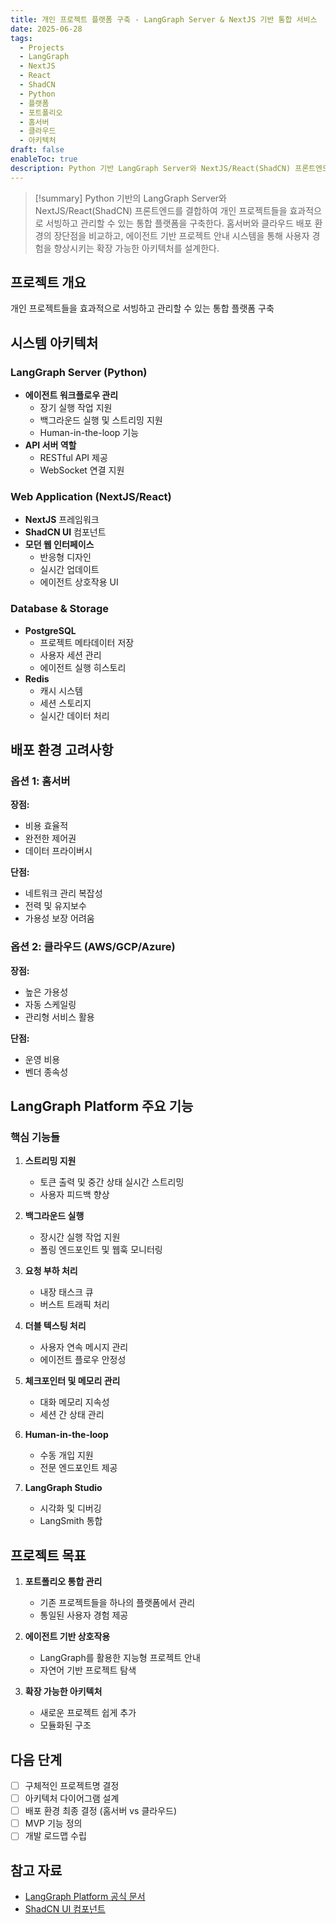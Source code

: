 ```yaml
---
title: 개인 프로젝트 플랫폼 구축 - LangGraph Server & NextJS 기반 통합 서비스
date: 2025-06-28
tags:
  - Projects
  - LangGraph
  - NextJS
  - React
  - ShadCN
  - Python
  - 플랫폼
  - 포트폴리오
  - 홈서버
  - 클라우드
  - 아키텍처
draft: false
enableToc: true
description: Python 기반 LangGraph Server와 NextJS/React(ShadCN) 프론트엔드를 활용한 개인 프로젝트 통합 플랫폼 구축 계획. 홈서버와 클라우드 배포 환경 비교 및 에이전트 기반 프로젝트 관리 시스템 설계
---
```


> [!summary]
> Python 기반의 LangGraph Server와 NextJS/React(ShadCN) 프론트엔드를 결합하여 개인 프로젝트들을 효과적으로 서빙하고 관리할 수 있는 통합 플랫폼을 구축한다. 홈서버와 클라우드 배포 환경의 장단점을 비교하고, 에이전트 기반 프로젝트 안내 시스템을 통해 사용자 경험을 향상시키는 확장 가능한 아키텍처를 설계한다.

## 프로젝트 개요

개인 프로젝트들을 효과적으로 서빙하고 관리할 수 있는 통합 플랫폼 구축

## 시스템 아키텍처

### LangGraph Server (Python)
- **에이전트 워크플로우 관리**
  - 장기 실행 작업 지원
  - 백그라운드 실행 및 스트리밍 지원
  - Human-in-the-loop 기능
- **API 서버 역할**
  - RESTful API 제공
  - WebSocket 연결 지원

### Web Application (NextJS/React)
- **NextJS** 프레임워크
- **ShadCN UI** 컴포넌트
- **모던 웹 인터페이스**
  - 반응형 디자인
  - 실시간 업데이트
  - 에이전트 상호작용 UI

### Database & Storage
- **PostgreSQL**
  - 프로젝트 메타데이터 저장
  - 사용자 세션 관리
  - 에이전트 실행 히스토리
- **Redis**
  - 캐시 시스템
  - 세션 스토리지
  - 실시간 데이터 처리

## 배포 환경 고려사항

### 옵션 1: 홈서버
**장점:**
- 비용 효율적
- 완전한 제어권
- 데이터 프라이버시

**단점:**
- 네트워크 관리 복잡성
- 전력 및 유지보수
- 가용성 보장 어려움

### 옵션 2: 클라우드 (AWS/GCP/Azure)
**장점:**
- 높은 가용성
- 자동 스케일링
- 관리형 서비스 활용

**단점:**
- 운영 비용
- 벤더 종속성

## LangGraph Platform 주요 기능

### 핵심 기능들
1. **스트리밍 지원**
   - 토큰 출력 및 중간 상태 실시간 스트리밍
   - 사용자 피드백 향상

2. **백그라운드 실행**
   - 장시간 실행 작업 지원
   - 폴링 엔드포인트 및 웹훅 모니터링

3. **요청 부하 처리**
   - 내장 태스크 큐
   - 버스트 트래픽 처리

4. **더블 텍스팅 처리**
   - 사용자 연속 메시지 관리
   - 에이전트 플로우 안정성

5. **체크포인터 및 메모리 관리**
   - 대화 메모리 지속성
   - 세션 간 상태 관리

6. **Human-in-the-loop**
   - 수동 개입 지원
   - 전문 엔드포인트 제공

7. **LangGraph Studio**
   - 시각화 및 디버깅
   - LangSmith 통합

## 프로젝트 목표

1. **포트폴리오 통합 관리**
   - 기존 프로젝트들을 하나의 플랫폼에서 관리
   - 통일된 사용자 경험 제공

2. **에이전트 기반 상호작용**
   - LangGraph를 활용한 지능형 프로젝트 안내
   - 자연어 기반 프로젝트 탐색

3. **확장 가능한 아키텍처**
   - 새로운 프로젝트 쉽게 추가
   - 모듈화된 구조

## 다음 단계

- [ ] 구체적인 프로젝트명 결정
- [ ] 아키텍처 다이어그램 설계
- [ ] 배포 환경 최종 결정 (홈서버 vs 클라우드)
- [ ] MVP 기능 정의
- [ ] 개발 로드맵 수립

## 참고 자료

- [LangGraph Platform 공식 문서](https://langchain-ai.github.io/langgraph/concepts/langgraph_platform/)
- [ShadCN UI 컴포넌트](https://ui.shadcn.com/) 
